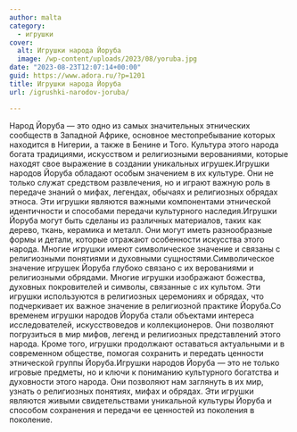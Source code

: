 ```yaml
---
author: malta
category:
  - игрушки
cover:
  alt: Игрушки народа Йоруба
  image: /wp-content/uploads/2023/08/yoruba.jpg
date: "2023-08-23T12:07:14+00:00"
guid: https://www.adora.ru/?p=1201
title: Игрушки народа Йоруба
url: /igrushki-narodov-joruba/

---
```

Народ Йоруба — это одно из самых значительных этнических сообществ в Западной Африке, основное местопребывание которых находится в Нигерии, а также в Бенине и Того. Культура этого народа богата традициями, искусством и религиозными верованиями, которые находят свое выражение в создании уникальных игрушек.Игрушки народов Йоруба обладают особым значением в их культуре. Они не только служат средством развлечения, но и играют важную роль в передаче знаний о мифах, легендах, обычаях и религиозных обрядах этноса. Эти игрушки являются важными компонентами этнической идентичности и способами передачи культурного наследия.Игрушки Йоруба могут быть сделаны из различных материалов, таких как дерево, ткань, керамика и металл. Они могут иметь разнообразные формы и детали, которые отражают особенности искусства этого народа. Многие игрушки имеют символическое значение и связаны с религиозными понятиями и духовными сущностями.Символическое значение игрушек Йоруба глубоко связано с их верованиями и религиозными обрядами. Многие игрушки изображают божества, духовных покровителей и символы, связанные с их культом. Эти игрушки используются в религиозных церемониях и обрядах, что подчеркивает их важное значение в религиозной практике Йоруба.Со временем игрушки народов Йоруба стали объектами интереса исследователей, искусствоведов и коллекционеров. Они позволяют погрузиться в мир мифов, легенд и религиозных представлений этого народа. Кроме того, игрушки продолжают оставаться актуальными и в современном обществе, помогая сохранить и передать ценности этнической группы Йоруба.Игрушки народов Йоруба — это не только игровые предметы, но и ключи к пониманию культурного богатства и духовности этого народа. Они позволяют нам заглянуть в их мир, узнать о религиозных понятиях, мифах и обрядах. Эти игрушки являются живыми свидетельствами уникальной культуры Йоруба и способом сохранения и передачи ее ценностей из поколения в поколение.
